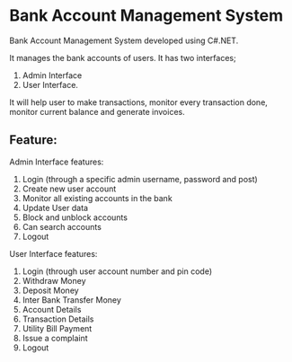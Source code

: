 # Bank Account Management System
Bank Account Management System developed using C#.NET.

It manages the bank accounts of users. 
It has two interfaces; 
1. Admin Interface 
2. User Interface. 

It will help user to make transactions, monitor every transaction done, monitor current balance and generate invoices.

## Feature: 
Admin Interface features:
1.	Login (through a specific admin username, password and post)
2.	Create new user account
3.	Monitor all existing accounts in the bank
4.	Update User data
5.	Block and unblock accounts
6.	Can search accounts
7.	Logout

User Interface features:
1.	Login (through user account number and pin code)
2.	Withdraw Money
3.	Deposit Money
4.	Inter Bank Transfer Money
5.	Account Details
6.	Transaction Details
7.	Utility Bill Payment
8.	Issue a complaint
9.	Logout
